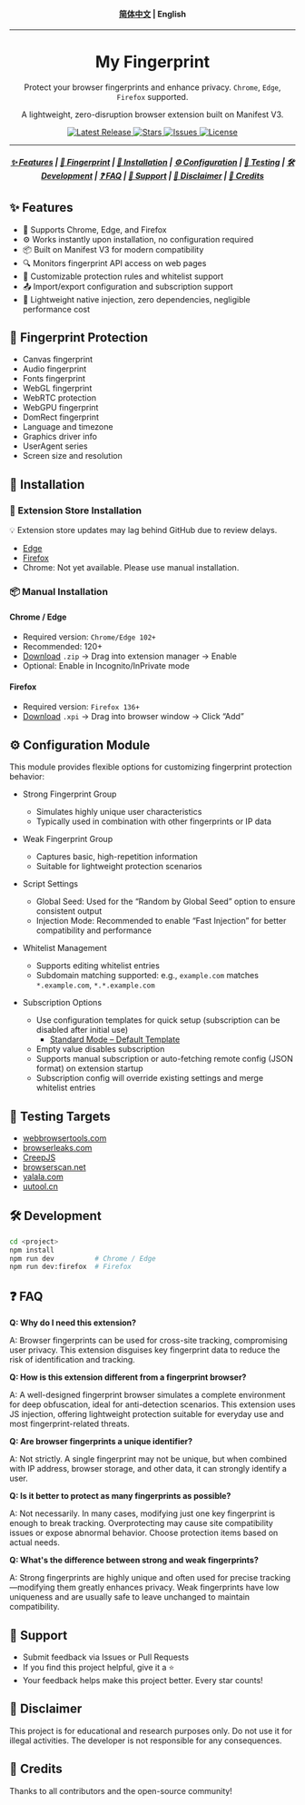 <h4 align="center">
<a href="./README.md">简体中文</a> | English
</h4>

<hr/>

<h1 align="center">My Fingerprint</h1>

<p align="center">
Protect your browser fingerprints and enhance privacy. <code>Chrome</code>, <code>Edge</code>, <code>Firefox</code> supported.
</p>

<p align="center">
A lightweight, zero-disruption browser extension built on Manifest V3.
</p>


<p align="center">
<a href="https://github.com/omegaee/my-fingerprint/releases">
  <img alt="Latest Release" src="https://img.shields.io/github/v/release/omegaee/my-fingerprint?style=flat">
</a>
<a href="https://github.com/omegaee/my-fingerprint/stargazers">
  <img alt="Stars" src="https://img.shields.io/github/stars/omegaee/my-fingerprint?style=flat">
</a>
<a href="https://github.com/omegaee/my-fingerprint/issues">
  <img alt="Issues" src="https://img.shields.io/github/issues/omegaee/my-fingerprint?style=flat">
</a>
<a href="https://github.com/omegaee/my-fingerprint/blob/main/LICENSE">
  <img alt="License" src="https://img.shields.io/github/license/omegaee/my-fingerprint?style=flat">
</a>
</p>

---

<h5 align="center">
  <a href="#features">✨ Features</a> |
  <a href="#fingerprint">🧬 Fingerprint</a> |
  <a href="#installation">🧰 Installation</a> |
  <a href="#configuration">⚙️ Configuration</a> |
  <a href="#testing">🧪 Testing</a> |
  <a href="#development">🛠️ Development</a> |
  <a href="#faq">❓ FAQ</a> |
  <a href="#support">💝 Support</a> |
  <a href="#disclaimer">📜 Disclaimer</a> |
  <a href="#credits">🙏 Credits</a>
</h5>


## ✨ Features <a id="features"></a>

- 🚀 Supports Chrome, Edge, and Firefox
- ⚙️ Works instantly upon installation, no configuration required
- 📦 Built on Manifest V3 for modern compatibility
- 🔍 Monitors fingerprint API access on web pages
- 🧱 Customizable protection rules and whitelist support
- 📤 Import/export configuration and subscription support
- 🧩 Lightweight native injection, zero dependencies, negligible performance cost

## 🧬 Fingerprint Protection <a id="fingerprint"></a>

- Canvas fingerprint
- Audio fingerprint
- Fonts fingerprint
- WebGL fingerprint
- WebRTC protection
- WebGPU fingerprint
- DomRect fingerprint
- Language and timezone
- Graphics driver info
- UserAgent series
- Screen size and resolution

## 🧰 Installation <a id="installation"></a>

### 🧩 Extension Store Installation

💡 Extension store updates may lag behind GitHub due to review delays.

- [Edge](https://microsoftedge.microsoft.com/addons/detail/mikeajonghdjobhfokpleagjockmmgdk)  
- [Firefox](https://addons.mozilla.org/firefox/addon/my-fingerprint/)  
- Chrome: Not yet available. Please use manual installation.

### 📦 Manual Installation

#### Chrome / Edge

- Required version: `Chrome/Edge 102+`
- Recommended: 120+
- [Download](https://github.com/omegaee/my-fingerprint/releases/latest) `.zip` → Drag into extension manager → Enable
- Optional: Enable in Incognito/InPrivate mode

#### Firefox

- Required version: `Firefox 136+`
- [Download](https://github.com/omegaee/my-fingerprint/releases/latest) `.xpi` → Drag into browser window → Click “Add”

## ⚙️ Configuration Module <a id="configuration"></a>

This module provides flexible options for customizing fingerprint protection behavior:

- Strong Fingerprint Group
  - Simulates highly unique user characteristics  
  - Typically used in combination with other fingerprints or IP data

- Weak Fingerprint Group
  - Captures basic, high-repetition information  
  - Suitable for lightweight protection scenarios

- Script Settings
  - Global Seed: Used for the “Random by Global Seed” option to ensure consistent output  
  - Injection Mode: Recommended to enable “Fast Injection” for better compatibility and performance

- Whitelist Management
  - Supports editing whitelist entries  
  - Subdomain matching supported: e.g., `example.com` matches `*.example.com`, `*.*.example.com`

- Subscription Options
  - Use configuration templates for quick setup (subscription can be disabled after initial use)  
    - [Standard Mode – Default Template](https://raw.githubusercontent.com/omegaee/my-fingerprint/main/example/config/template.json)  
  - Empty value disables subscription  
  - Supports manual subscription or auto-fetching remote config (JSON format) on extension startup  
  - Subscription config will override existing settings and merge whitelist entries

## 🧪 Testing Targets <a id="testing"></a>

- [webbrowsertools.com](https://webbrowsertools.com/)
- [browserleaks.com](https://browserleaks.com/)
- [CreepJS](https://abrahamjuliot.github.io/creepjs/)
- [browserscan.net](https://www.browserscan.net/)
- [yalala.com](https://www.yalala.com/)
- [uutool.cn](https://uutool.cn/browser/)

## 🛠️ Development <a id="development"></a>

```bash
cd <project>
npm install
npm run dev          # Chrome / Edge
npm run dev:firefox  # Firefox
```


## ❓ FAQ <a id="faq"></a>

**Q: Why do I need this extension?**

A: Browser fingerprints can be used for cross-site tracking, compromising user privacy. This extension disguises key fingerprint data to reduce the risk of identification and tracking.

**Q: How is this extension different from a fingerprint browser?**

A: A well-designed fingerprint browser simulates a complete environment for deep obfuscation, ideal for anti-detection scenarios. This extension uses JS injection, offering lightweight protection suitable for everyday use and most fingerprint-related threats.

**Q: Are browser fingerprints a unique identifier?**

A: Not strictly. A single fingerprint may not be unique, but when combined with IP address, browser storage, and other data, it can strongly identify a user.

**Q: Is it better to protect as many fingerprints as possible?**

A: Not necessarily. In many cases, modifying just one key fingerprint is enough to break tracking. Overprotecting may cause site compatibility issues or expose abnormal behavior. Choose protection items based on actual needs.

**Q: What's the difference between strong and weak fingerprints?**

A: Strong fingerprints are highly unique and often used for precise tracking—modifying them greatly enhances privacy. Weak fingerprints have low uniqueness and are usually safe to leave unchanged to maintain compatibility.


## 💝 Support <a id="support"></a>

- Submit feedback via Issues or Pull Requests
- If you find this project helpful, give it a ⭐
- Your feedback helps make this project better. Every star counts!

## 📜 Disclaimer <a id="disclaimer"></a>

This project is for educational and research purposes only. Do not use it for illegal activities. The developer is not responsible for any consequences.

## 🙏 Credits <a id="credits"></a>

Thanks to all contributors and the open-source community!

